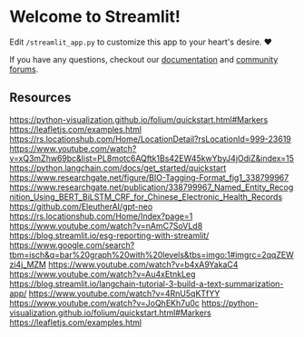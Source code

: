 # Welcome to Streamlit!

Edit `/streamlit_app.py` to customize this app to your heart's desire. :heart:

If you have any questions, checkout our [documentation](https://docs.streamlit.io) and [community
forums](https://discuss.streamlit.io).

## Resources
https://python-visualization.github.io/folium/quickstart.html#Markers
https://leafletjs.com/examples.html
https://rs.locationshub.com/Home/LocationDetail?rsLocationId=999-23619
https://www.youtube.com/watch?v=xQ3mZhw69bc&list=PL8motc6AQftk1Bs42EW45kwYbyJ4jOdiZ&index=15
https://python.langchain.com/docs/get_started/quickstart
https://www.researchgate.net/figure/BIO-Tagging-Format_fig1_338799967
https://www.researchgate.net/publication/338799967_Named_Entity_Recognition_Using_BERT_BiLSTM_CRF_for_Chinese_Electronic_Health_Records
https://github.com/EleutherAI/gpt-neo
https://rs.locationshub.com/Home/Index?page=1
https://www.youtube.com/watch?v=nAmC7SoVLd8
https://blog.streamlit.io/esg-reporting-with-streamlit/
https://www.google.com/search?tbm=isch&q=bar%20graph%20with%20levels&tbs=imgo:1#imgrc=2qqZEWzi4j_MZM
https://www.youtube.com/watch?v=b4xA9YakaC4
https://www.youtube.com/watch?v=Au4xEtnkLeg
https://blog.streamlit.io/langchain-tutorial-3-build-a-text-summarization-app/
https://www.youtube.com/watch?v=4RnU5qKTfYY
https://www.youtube.com/watch?v=JoQhEKh7u0c
https://python-visualization.github.io/folium/quickstart.html#Markers
https://leafletjs.com/examples.html




